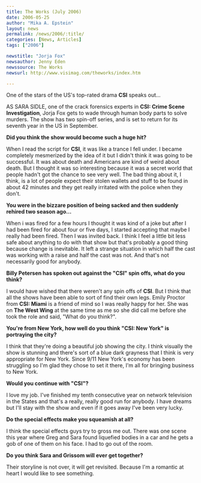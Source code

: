 ```yaml
---
title: The Works (July 2006)
date: 2006-05-25
author: "Mika A. Epstein"
layout: news
permalink: /news/2006/:title/
categories: [News, Articles]
tags: ["2006"]

newstitle: "Jorja Fox"
newsauthor: Jenny Eden  
newssource: The Works
newsurl: http://www.visimag.com/theworks/index.htm  

---
```


One of the stars of the US's top-rated drama **CSI** speaks out...

AS SARA SIDLE, one of the crack forensics experts in **CSI: Crime Scene Investigation**, Jorja Fox gets to wade through human body parts to solve murders. The show has two spin-off series, and is set to return for its seventh year in the US in September.

**Did you think the show would become such a huge hit?**

When I read the script for **CSI**, it was like a trance I fell under. I became completely mesmerized by the idea of it but I didn't think it was going to be successful. It was about death and Americans are kind of weird about death. But I thought it was so interesting because it was a secret world that people hadn't got the chance to see very well. The bad thing about it, I think, is a lot of people expect their stolen wallets and stuff to be found in about 42 minutes and they get really irritated with the police when they don't.

**You were in the bizzare position of being sacked and then suddenly rehired two season ago...**

When i was fired for a few hours I thought it was kind of a joke but after I had been fired for about four or five days, I started accepting that maybe I really had been fired. Then I was invited back. I think I feel a little bit less safe about anything to do with that show but that's probably a good thing because change is inevitable. It left a strange situation in which half the cast was working with a raise and half the cast was not. And that's not necessarily good for anybody.

**Billy Petersen has spoken out against the "CSI" spin offs, what do you think?**

I would have wished that there weren't any spin offs of **CSI**. But I think that all the shows have been able to sort of find their own legs. Emily Proctor from **CSI: Miami** is a friend of mind so I was really happy for her. She was on **The West Wing** at the same time as me so she did call me before she took the role and said, "What do you think?".

**You're from New York, how well do you think "CSI: New York" is portraying the city?**

I think that they're doing a beautiful job showing the city. I think visually the show is stunning and there's sort of a blue dark grayness that I think is very appropriate for New York. Since 9/11 New York's economy has been struggling so I'm glad they chose to set it there, I'm all for bringing business to New York.

**Would you continue with "CSI"?**

I love my job. I've finished my tenth consecutive year on network television in the States and that's a really, really good run for anybody. I have dreams but I'll stay with the show and even if it goes away I've been very lucky.

**Do the special effects make you squeamish at all?**

I think the special effects guys try to gross me out. There was one scene this year where Greg and Sara found liquefied bodies in a car and he gets a gob of one of them on his face. I had to go out of the room.

**Do you think Sara and Grissom will ever get together?**

Their storyline is not over, it will get revisited. Because I'm a romantic at heart I would like to see something.

